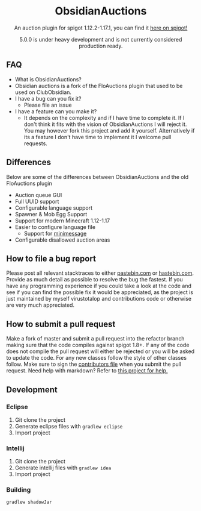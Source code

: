 <div align="center">
<h1>ObsidianAuctions</h1>

<p>An auction plugin for spigot 1.12.2-1.17.1, you can find it <a href="https://www.spigotmc.org/resources/obsidianauctions.5595/">here on spigot!</a></p>
<p>5.0.0 is under heavy development and is not currently considered production ready.</p>
</div>

## FAQ
* What is ObsidianAuctions?
 * Obsidian auctions is a fork of the FloAuctions plugin that used to be used on ClubObsidian.
* I have a bug can you fix it?
  * Please file an issue
* I have a feature can you make it?
  * It depends on the complexity and if I have time to complete it. If I don't think it fits with the vision of ObsidianAuctions I will reject it. You may however fork this project and add it yourself. Alternatively if its a feature I don't have time to implement it I welcome pull requests. 

 ## Differences
 
 Below are some of the differences between ObsidianAuctions and the old FloAuctions plugin
 
* Auction queue GUI
* Full UUID support
* Configurable language support
* Spawner & Mob Egg Support
* Support for modern Minecraft 1.12-1.17
* Easier to configure language file
  * Support for [minimessage](https://docs.adventure.kyori.net/minimessage.html#format)
* Configurable disallowed auction areas 
 
 
## How to file a bug report
Please post all relevant stacktraces to either [pastebin.com](pastebin.com) or [hastebin.com](hastebin.com).
Provide as much detail as possible to resolve the bug the fastest.
If you have any programming experience if you could take a look at the code and see if you can find the possible fix it would be appreciated, as the project is just maintained by myself virustotalop and contributions code or otherwise are very much appreciated.

## How to submit a pull request
Make a fork of master and submit a pull request into the refactor branch making sure that the code compiles against spigot 1.8+.
If any of the code does not compile the pull request will either be rejected or you will be asked to update the code.
For any new classes follow the style of other classes follow. Make sure to sign the [contributors file](CONTRIBUTORS.md) when you submit the pull request. Need help with markdown? Refer to [this project for help.](https://github.com/adam-p/markdown-here/wiki/Markdown-Cheatsheet)


## Development

### Eclipse

1. Git clone the project
2. Generate eclipse files with `gradlew eclipse`
3. Import project

### Intellij

1. Git clone the project
2. Generate intellij files with `gradlew idea`
3. Import project

### Building

`gradlew shadowJar`

